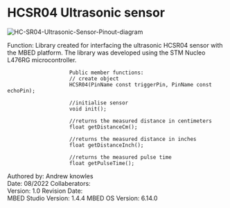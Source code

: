 HCSR04 Ultrasonic sensor
========================

![HC-SR04-Ultrasonic-Sensor-Pinout-diagram](https://user-images.githubusercontent.com/87070974/187504950-af2e6a49-1ab2-4d53-8301-3601b72dcd2a.jpg)

Function:               Library created for interfacing the ultrasonic HCSR04 sensor with the MBED platform. The library was developed
                        using the STM Nucleo L476RG microcontroller.
                        
                        Public member functions:
                        // create object
                        HCSR04(PinName const triggerPin, PinName const echoPin);

                        //initialise sensor
                        void init();

                        //returns the measured distance in centimeters
                        float getDistanceCm();

                        //returns the measured distance in inches
                        float getDistanceInch();

                        //returns the measured pulse time
                        float getPulseTime();

Authored by:            Andrew knowles       
Date:                   08/2022
Collaberators:          
Version:                1.0
Revision Date:          
MBED Studio Version:    1.4.4
MBED OS Version:        6.14.0
